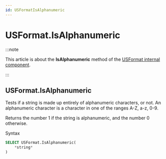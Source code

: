 ```yaml
---
id: USFormatIsAlphanumeric
---
```


# USFormat.IsAlphanumeric




:::note

This article is about the **IsAlphanumeric** method of the [USFormat internal component](/Extensions/USFormat_internal_component).

:::

## **USFormat.IsAlphanumeric**

Tests if a string is made up entirely of alphanumeric characters, or not. An alphanumeric character is a character in one of the ranges A-Z, a-z, 0-9.

Returns the number 1 if the string is alphanumeric, and the number 0 otherwise.

Syntax

```sql
SELECT USFormat.IsAlphanumeric(
    *string*
)
```

 
